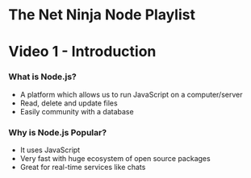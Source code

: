 # The Net Ninja Node Playlist

# Video 1 - Introduction

### What is Node.js?

* A platform which allows us to run JavaScript on a computer/server
* Read, delete and update files
* Easily community with a database

### Why is Node.js Popular?
* It uses JavaScript
* Very fast with huge ecosystem of open source packages
* Great for real-time services like chats
<!--stackedit_data:
eyJoaXN0b3J5IjpbMTQ2ODk4MjU1Nl19
-->